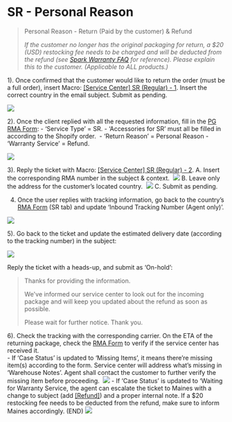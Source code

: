 # SR - Personal Reason
> Personal Reason - Return (Paid by the customer) & Refund
> 
> *If the customer no longer has the original packaging for return, a $20 (USD) restocking fee needs to be charged and will be deducted from the refund (see [Spark Warranty FAQ](https://help.positivegrid.com/hc/en-us/articles/360060273211-Spark-Warranty-FAQ) for reference). Please explain this to the customer. (Applicable to ALL products.)*

1).  Once confirmed that the customer would like to return the order (must be a full order), insert Macro: <u>[Service Center] SR (Regular) - 1</u>. Insert the correct country in the email subject. Submit as pending. 

![](https://lh6.googleusercontent.com/B9WsXkXUGJz2mZjdxPtBNdhj_RA0aMjHmyLJj1KIXhqP0qyvR96VTB1p2ZomNWsFZtsHzU-wiEU_l1jXmEAYUXnDFZco-3TAy3lpaN5J4E5txpc1ENwka_Cs8pbb0Th4-LZ78YfyNngGE_Wpgq3Yceoxndy_vkQcL1eCB4I6OxGB84Kw_yzcHsSZLcrc)

2).  Once the client replied with all the requested information, fill in the [PG RMA Form](https://docs.google.com/forms/d/e/1FAIpQLSf5GIKG13O87EsoMWnhCpnZyUxLOqDISNz81wRifBN53Fp7Xw/viewform):
	-   ‘Service Type’ = SR.
	-   ‘Accessories for SR’ must all be filled in according to the Shopify order. 
	-   ‘Return Reason’ = Personal Reason
	-   ‘Warranty Service’ = Refund.

![](https://lh5.googleusercontent.com/XniFgZ9BCMyQKhvwgjkkXRTupS5tTs2XNfpPLhY_OlrzXNK272evqW9gaOOLngq59MDrTRLW7X0wyuyCJ353jekrrFz0KUUKPuIJSgY7uGaLRUWxcHX4aIFepatU3cg1FQTh4DHCFUpbXFxhL_pHIg3e044LspzfPYAU1Dk-RO8nRmVRIi_pNafxicIE)

3).  Reply the ticket with Macro: <u>[Service Center] SR (Regular) - 2</u>.
	A. Insert the corresponding RMA number in the subject & context. 
	![](https://lh3.googleusercontent.com/RX4JW2MkM0d3daOB8j3Wqsqrl1Gv8gN5NgDmdOPMxoVpc2y_uiBf_2Kqq6w_9Fp0XVh60LNc6EXyYSaRloHn3asoyQ0dGj4V7jzMinSZ8aqGRoyax2bjjIEZdtsNQs5X984FfTlavbegvX_eaaRZvR7CA9ugHq9BmoBzxrOe86uUjxvtjNGisc3aQNNx)
	B. Leave only the address for the customer’s located country. 
	![](https://lh3.googleusercontent.com/ewy-lJjRb1kBlsRAnYgwIxiN5Y_hVxZrkqVLXeCXo7KCECm41GV_ZvLNwtw6UmpkECgbr7xiAoRrhKGjQOXHcbPNr4q7OsJbZen8I40EARFxJ2LFABD0A9RgvmLR2BV0YLCnWfZT_4fGuVAPnT6jtcqiOw5anhXf3VgD8PBrO2jzU5f8f7y-lns2jaGo)
	C. Submit as pending.

4)  Once the user replies with tracking information, go back to the country’s [RMA Form](https://drive.google.com/drive/folders/1fYeg8mAWoIm7QqNo04HF5kmb49IqBUpa?usp=sharing) (SR tab) and update ‘Inbound Tracking Number (Agent only)’.

![](https://lh5.googleusercontent.com/karB5Izc8PCag-WbHoFhY_Lwed4M_d5kLpiCIxCoHIN3Zis6gZGC3IiRY8DEp-uF5T3_okzX8DdeUqCiQfOl8xrYp2T9nhU_9y2wAWGZA7nBefflJLBgL0OKhYxTPsII7dbPIghwTsM7p1WAykgWty76buLIfGZvPx6OKINGeGNinKAOwHpEXUFZGJeP)

5).  Go back to the ticket and update the estimated delivery date (according to the tracking number) in the subject:

![](https://lh4.googleusercontent.com/28ExwGyR1Jn2b0vUsMM5lfL9MJR8pus29mmebeKrz2T-WngbMUHV4YekNVAjC9eu8sVXnvOxwQfnlTONaCqOhc_u6hMqdG0ciZa9SzhzGZ-geXcNs-ppnsKp1Gfv2r4faRluJjh1qQxhDzDuHAk5KHLTWRPauSekPF7TtKH_mUYZlnkIQ27qjA9o9nIc)

Reply the ticket with a heads-up, and submit as ‘On-hold’:

> Thanks for providing the information. 
> 
> We've informed our service center to look out for the incoming package and will keep you updated about the refund as soon as possible. 
> 
> Please wait for further notice. Thank you.

6).  Check the tracking with the corresponding carrier. On the ETA of the returning package, check the [RMA Form](https://drive.google.com/drive/folders/1fYeg8mAWoIm7QqNo04HF5kmb49IqBUpa?usp=sharing) to verify if the service center has received it.  
	-   If ‘Case Status’ is updated to ‘Missing Items’, it means there’re missing item(s) according to the form. Service center will address what’s missing in ‘Warehouse Notes’. Agent shall contact the customer to further verify the missing item before proceeding.
	   ![](https://lh4.googleusercontent.com/hlZGkgsGxrlifPoJDialqF9Qz5H0ZHeIVqyZidNyTN_EI90S4OhyUy4WURBDbD8pkRH6VULo8pv0c36JGBOq1aqddy6QpWjv5xrukiqhACO5Ie0Mi1xA8r1k4P4R-Wmgor3lMt3i__an7u0Xd5997N1awHFBgmhXTkCkw-LQpbrX08q0NUurCls_I2aV)
	-   If ‘Case Status’ is updated to ‘Waiting for Warranty Service, the agent can escalate the ticket to Maines with a change to subject (add <u>[Refund]</u>) and a proper internal note. If a $20 restocking fee needs to be deducted from the refund, make sure to inform Maines accordingly. (END)
	![](https://lh5.googleusercontent.com/6YAS4dsAKPNMRag_-Q4f94Px9q2LOVUAGxZb5P60j6d2Jc97RT7YtYH5BsPiPB4bBQtmEcL1evHTp6ncXEY5BHKyQxskH_tJoFF0PQYEOxcDpoUCxpNX8D9OQOywSHjY5LD4BHpM2LlQa3VBlsRBwXtut8oD1XvC5tFO5qKF2osgr4MXxMh8yOSk8rPo)